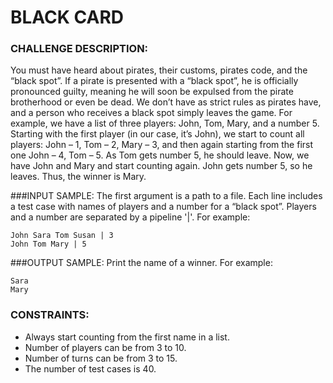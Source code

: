 # BLACK CARD

### CHALLENGE DESCRIPTION:
You must have heard about pirates, their customs, pirates code, and the “black spot”. If a pirate is presented with a “black spot”, he is officially pronounced guilty, meaning he will soon be expulsed from the pirate brotherhood or even be dead.
We don’t have as strict rules as pirates have, and a person who receives a black spot simply leaves the game.
For example, we have a list of three players: John, Tom, Mary, and a number 5. Starting with the first player (in our case, it’s John), we start to count all players: John – 1, Tom – 2, Mary – 3, and then again starting from the first one John – 4, Tom – 5. As Tom gets number 5, he should leave. Now, we have John and Mary and start counting again. John gets number 5, so he leaves. Thus, the winner is Mary.

###INPUT SAMPLE:
The first argument is a path to a file. Each line includes a test case with names of players and a number for a “black spot”. Players and a number are separated by a pipeline '|'.
For example:

```
John Sara Tom Susan | 3
John Tom Mary | 5
```

###OUTPUT SAMPLE:
Print the name of a winner.
For example:
```
Sara
Mary
```

### CONSTRAINTS:
- Always start counting from the first name in a list.
- Number of players can be from 3 to 10.
- Number of turns can be from 3 to 15.
- The number of test cases is 40.